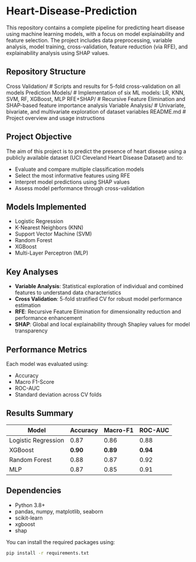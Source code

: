 # Heart-Disease-Prediction

This repository contains a complete pipeline for predicting heart disease using machine learning models, with a focus on model explainability and feature selection. The project includes data preprocessing, variable analysis, model training, cross-validation, feature reduction (via RFE), and explainability analysis using SHAP values.

##  Repository Structure
Cross Validation/ # Scripts and results for 5-fold cross-validation on all models
Prediction Models/ # Implementation of six ML models: LR, KNN, SVM, RF, XGBoost, MLP
RFE+SHAP/ # Recursive Feature Elimination and SHAP-based feature importance analysis
Variable Analysis/ # Univariate, bivariate, and multivariate exploration of dataset variables
README.md # Project overview and usage instructions


##  Project Objective

The aim of this project is to predict the presence of heart disease using a publicly available dataset (UCI Cleveland Heart Disease Dataset) and to:
- Evaluate and compare multiple classification models
- Select the most informative features using RFE
- Interpret model predictions using SHAP values
- Assess model performance through cross-validation

##  Models Implemented

- Logistic Regression
- K-Nearest Neighbors (KNN)
- Support Vector Machine (SVM)
- Random Forest
- XGBoost
- Multi-Layer Perceptron (MLP)

##  Key Analyses

- **Variable Analysis**: Statistical exploration of individual and combined features to understand data characteristics
- **Cross Validation**: 5-fold stratified CV for robust model performance estimation
- **RFE**: Recursive Feature Elimination for dimensionality reduction and performance enhancement
- **SHAP**: Global and local explainability through Shapley values for model transparency

##  Performance Metrics

Each model was evaluated using:
- Accuracy
- Macro F1-Score
- ROC-AUC
- Standard deviation across CV folds

##  Results Summary

| Model             | Accuracy | Macro-F1 | ROC-AUC |
|------------------|----------|----------|---------|
| Logistic Regression | 0.87   | 0.86     | 0.88    |
| XGBoost            | **0.90**| **0.89** | **0.94**|
| Random Forest      | 0.88    | 0.87     | 0.92    |
| MLP                | 0.87    | 0.85     | 0.91    |

##  Dependencies

- Python 3.8+
- pandas, numpy, matplotlib, seaborn
- scikit-learn
- xgboost
- shap

You can install the required packages using:

```bash
pip install -r requirements.txt



